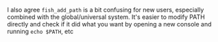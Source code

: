 I also agree `fish_add_path` is a bit confusing for new users, especially combined with the global/universal system. It's easier to modify PATH directly and check if it did what you want by opening a new console and running `echo $PATH`, etc
